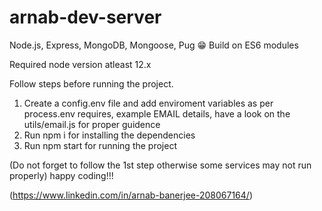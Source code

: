 # arnab-dev-server

Node.js, Express, MongoDB, Mongoose, Pug 😁
Build on ES6 modules

Required node version atleast 12.x

Follow steps before running the project.

1. Create a config.env file and add enviroment variables as per process.env requires, example EMAIL details, have a look on the utils/email.js for proper guidence
2. Run npm i for installing the dependencies
3. Run npm start for running the project

(Do not forget to follow the 1st step otherwise some services may not run properly)
happy coding!!!

(https://www.linkedin.com/in/arnab-banerjee-208067164/)
